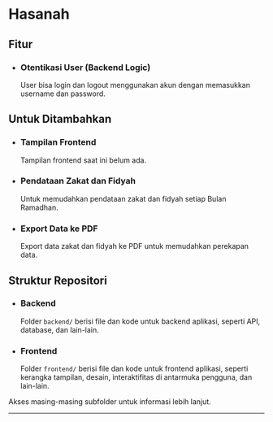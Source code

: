 # Hasanah

## Fitur
- ### Otentikasi User (Backend Logic)
  User bisa login dan logout menggunakan akun dengan memasukkan username dan password.

## Untuk Ditambahkan
- ### Tampilan Frontend
  Tampilan frontend saat ini belum ada.
- ### Pendataan Zakat dan Fidyah
  Untuk memudahkan pendataan zakat dan fidyah setiap Bulan Ramadhan.
- ### Export Data ke PDF
  Export data zakat dan fidyah ke PDF untuk memudahkan perekapan data.

## Struktur Repositori
- ### Backend
  Folder `backend/` berisi file dan kode untuk backend aplikasi, seperti API, database, dan lain-lain.
- ### Frontend
  Folder `frontend/` berisi file dan kode untuk frontend aplikasi, seperti kerangka tampilan, desain, interaktifitas di antarmuka pengguna, dan lain-lain.

Akses masing-masing subfolder untuk informasi lebih lanjut.

---